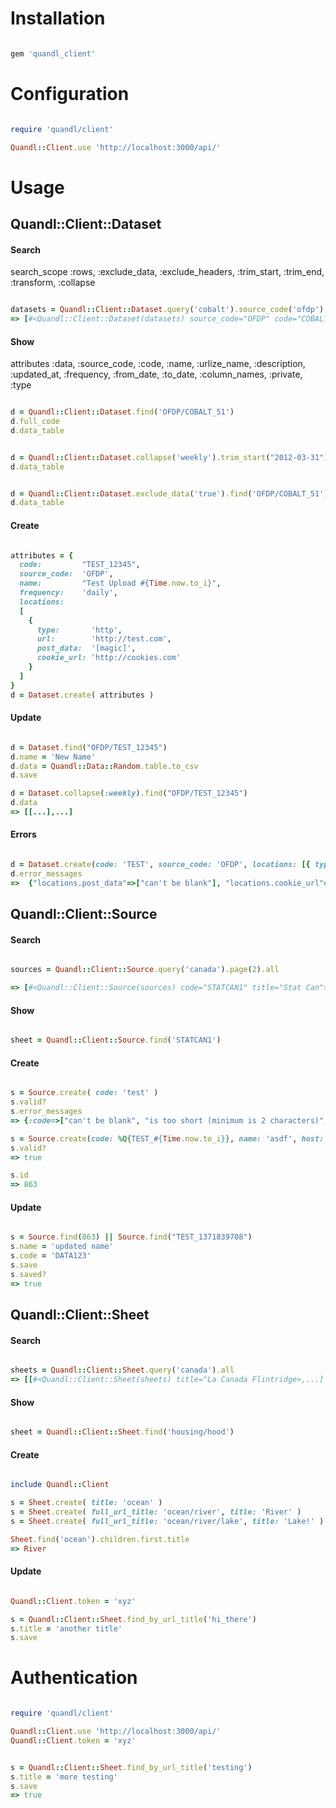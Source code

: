 # Installation

```ruby

gem 'quandl_client'

```




# Configuration

```ruby

require 'quandl/client'

Quandl::Client.use 'http://localhost:3000/api/'

```




# Usage


## Quandl::Client::Dataset


#### Search

search_scope :rows, :exclude_data, :exclude_headers, :trim_start, :trim_end, :transform, :collapse

```ruby

datasets = Quandl::Client::Dataset.query('cobalt').source_code('ofdp').all
=> [#<Quandl::Client::Dataset(datasets) source_code="OFDP" code="COBALT_51">, ...]

```


#### Show

attributes :data, :source_code, :code, :name, :urlize_name, 
  :description, :updated_at, :frequency, :from_date, 
  :to_date, :column_names, :private, :type

```ruby

d = Quandl::Client::Dataset.find('OFDP/COBALT_51')
d.full_code
d.data_table


d = Quandl::Client::Dataset.collapse('weekly').trim_start("2012-03-31").trim_end("2013-06-30").find('OFDP/COBALT_51')
d.data_table


d = Quandl::Client::Dataset.exclude_data('true').find('OFDP/COBALT_51')
d.data_table

```


#### Create

```ruby

attributes = {
  code:         "TEST_12345",
  source_code:  'OFDP',
  name:         "Test Upload #{Time.now.to_i}",
  frequency:    'daily',
  locations: 
  [
    { 
      type:       'http', 
      url:        'http://test.com',
      post_data:  '[magic]', 
      cookie_url: 'http://cookies.com' 
    }
  ]
}
d = Dataset.create( attributes )

```


#### Update

```ruby

d = Dataset.find("OFDP/TEST_12345")
d.name = 'New Name'
d.data = Quandl::Data::Random.table.to_csv
d.save

d = Dataset.collapse(:weekly).find("OFDP/TEST_12345")
d.data
=> [[...],...]

```


#### Errors

```ruby

d = Dataset.create(code: 'TEST', source_code: 'OFDP', locations: [{ type: 'http', url: 'test.com' }] )
d.error_messages
=>  {"locations.post_data"=>["can't be blank"], "locations.cookie_url"=>["can't be blank"], "name"=>["can't be blank"], "frequency"=>["is not included in the list"]}

```




## Quandl::Client::Source


#### Search

```ruby

sources = Quandl::Client::Source.query('canada').page(2).all

=> [#<Quandl::Client::Source(sources) code="STATCAN1" title="Stat Can">,...]

```


#### Show

```ruby

sheet = Quandl::Client::Source.find('STATCAN1')

```


#### Create

```ruby

s = Source.create( code: 'test' )
s.valid?
s.error_messages
=> {:code=>["can't be blank", "is too short (minimum is 2 characters)", "is invalid"], :host=>["can't be blank"], :name=>["can't be blank"]}

s = Source.create(code: %Q{TEST_#{Time.now.to_i}}, name: 'asdf', host: "http://asdf#{Time.now}.com" )
s.valid?
=> true

s.id
=> 863

```


#### Update

```ruby

s = Source.find(863) || Source.find("TEST_1371839708")
s.name = 'updated name'
s.code = 'DATA123'
s.save
s.saved?
=> true

```






## Quandl::Client::Sheet


#### Search

```ruby

sheets = Quandl::Client::Sheet.query('canada').all
=> [[#<Quandl::Client::Sheet(sheets) title="La Canada Flintridge>,...]

```


#### Show

```ruby

sheet = Quandl::Client::Sheet.find('housing/hood')

```


#### Create

```ruby

include Quandl::Client

s = Sheet.create( title: 'ocean' )
s = Sheet.create( full_url_title: 'ocean/river', title: 'River' )
s = Sheet.create( full_url_title: 'ocean/river/lake', title: 'Lake!' )

Sheet.find('ocean').children.first.title
=> River

```


#### Update

```ruby

Quandl::Client.token = 'xyz'

s = Quandl::Client::Sheet.find_by_url_title('hi_there')
s.title = 'another title'
s.save

```




# Authentication

```ruby

require 'quandl/client'

Quandl::Client.use 'http://localhost:3000/api/'
Quandl::Client.token = 'xyz'


s = Quandl::Client::Sheet.find_by_url_title('testing')
s.title = 'more testing'
s.save
=> true

```

